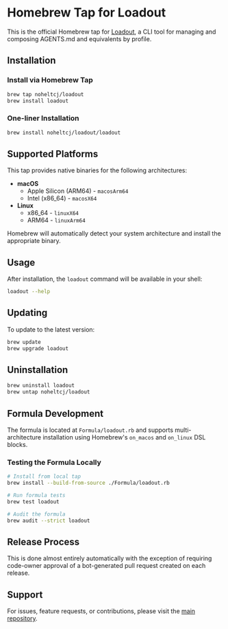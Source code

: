 # Homebrew Tap for Loadout

This is the official Homebrew tap for [Loadout](https://github.com/noheltcj/loadout), a CLI tool for managing and composing AGENTS.md and equivalents by profile.

## Installation

### Install via Homebrew Tap

```bash
brew tap noheltcj/loadout
brew install loadout
```

### One-liner Installation

```bash
brew install noheltcj/loadout/loadout
```

## Supported Platforms

This tap provides native binaries for the following architectures:

- **macOS**
  - Apple Silicon (ARM64) - `macosArm64`
  - Intel (x86_64) - `macosX64`
- **Linux**
  - x86_64 - `linuxX64`
  - ARM64 - `linuxArm64`

Homebrew will automatically detect your system architecture and install the appropriate binary.

## Usage

After installation, the `loadout` command will be available in your shell:

```bash
loadout --help
```

## Updating

To update to the latest version:

```bash
brew update
brew upgrade loadout
```

## Uninstallation

```bash
brew uninstall loadout
brew untap noheltcj/loadout
```

## Formula Development

The formula is located at `Formula/loadout.rb` and supports multi-architecture installation using Homebrew's `on_macos` and `on_linux` DSL blocks.

### Testing the Formula Locally

```bash
# Install from local tap
brew install --build-from-source ./Formula/loadout.rb

# Run formula tests
brew test loadout

# Audit the formula
brew audit --strict loadout
```

## Release Process

This is done almost entirely automatically with the exception of requiring code-owner approval of a bot-generated pull request created on each release.

## Support

For issues, feature requests, or contributions, please visit the [main repository](https://github.com/noheltcj/loadout).
